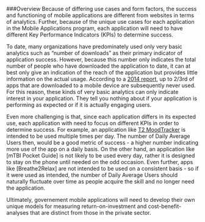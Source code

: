 ###Overview
Because of differing use cases and form factors, the success and functioning of mobile applications are different from websites in terms of analytics. Further, because of the unique use cases for each application in the Mobile Applications program, each application will need to have different Key Performance Indicators (KPIs) to determine success.

To date, many organizations have predominately used only very basic analytics such as “number of downloads” as their primary indicator of application success. However, because this number only indicates the total number of people who have downloaded the application to date, it can at best only give an indication of the reach of the application but provides little information on the actual usage. According to a [2014 report](http://stakeholders.ofcom.org.uk/market-data-research/other/research-publications/adults/adults-media-lit-14/?utm_source=updates&utm_medium=email&utm_campaign=media-lit-adults-14), up to 2/3rd of apps that are downloaded to a mobile device are subsequently never used. For this reason, these kinds of very basic analytics can only indicate interest in your application. They tell you nothing about if your application is performing as expected or if it is actually engaging users. 

Even more challenging is that, since each application differs in its expected use, each application with need to focus on different KPIs in order to determine success. For example, an application like [T2 MoodTracker](http://t2health.dcoe.mil/apps/t2-mood-tracker) is intended to be used multiple times per day. The number of Daily Average Users then, would be a good metric of success - a higher number indicating more use of the app on a daily basis. On the other hand, an application like [mTBI Pocket Guide] is not likely to be used every day, rather it is designed to stay on the phone until needed on the odd occasion. Even further, apps like [Breathe2Relax] are not intended to be used on a consistent basis - so if it were used as intended, the number of Daily Average Users should naturally fluctuate over time as people acquire the skill and no longer need the application.

Ultimately, governement mobile applications will need to develop their own unique models for measuring return-on-investment and cost-benefit-analyses that are distinct from those in the private sector. 
